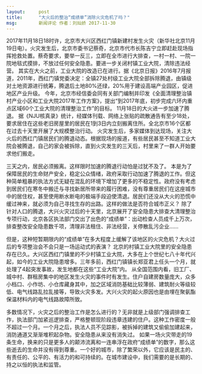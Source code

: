 ```yaml
---
layout:     post
title:      "大火后的整治“成绩单”消除火灾危机了吗？"
msg:		新闻评论 作者：刘灿娇 2017-11-30
---
```

2017年11月18日18时许，北京市大兴区西红门镇新建村发生火灾（新华社北京11月19日电）。火灾发生后，北京市委书记蔡奇，北京市代市长陈吉宁立即赶赴现场指挥抢救处置。蔡奇要求，要举一反三，立即在全市进行大排查，一村一村、一院一院地毯式摸排，不放过任何安全隐患。要进一步关闭村镇工业大院，清除违法经营。
其实在大火之前，工业大院的改造已在进行。据《北京日报》2016年7月报道，2011年，西红门镇党委决定：全镇27处村级工业大院全部拆除腾退，由镇级对土地资源进行统筹，腾退后土地80%还绿，20%用于建设高端产业园区，促进地区产业升级。
今年，北京市经信委会同有关部门编制并印发《全面清理整治镇村产业小区和工业大院2017年工作方案》，提出“到2017年底，初步完成六环内重点区域60个工业大院的清理整治工作”的目标。
11月18日的大火进一步加速了腾退。
据《NJU核真录》统计，经媒体刊载、网络上张贴的疏散通告有至少18处，要求居住在这些老旧房屋里的居民在1到3日内立刻搬离住所。全北京市16个区都在过去十天里开展了大规模整治行动。
火灾发生后，多家媒体到达现场，关注大火后的西红门镇居民们的腾退动态。根据现场的报道，有些居民甚至不知道工业大院会被腾退，自己的家会被拆除，直到火灾发生的三天后，村里来了一群人开始要求他们搬走。

三天之内，居民必须搬离。这样限时加速的腾退行动怕是过犹不及了。
本是为了保障居民的生命财产安全，稳定公众情绪，政府采取行动加速了腾退的工作。但这种简单粗暴的执法方式无疑在混乱的环境下增加了更多的不稳定性。政府没有考虑到居民们在寒冬中搬迁与寻找新居所带来的履行困难，没有尊重居民们在这座城市中的居住权，甚至使用断水断电的极端手段迫使清退。居民们还没从大火的恐慌中缓过神来，就必须为自己寻找生存的出路。这样的做法是否符合城市正义？
除了针对人口的腾退，大兴火灾过后的十天里，北京展开了安全隐患大排查大清理整治专项行动，北京各区执法部门交出了出色的“成绩单”：出动检查人员成千上万次，排查整改安全隐患数千项，清理非法租住、非法经营，关停散乱污企业……

但是，这种短暂期限内的“成绩单”在多大程度上缓解了该地区的火灾危机？大火过后的专项整治会不会只是一场运动式的表演？
北京的村镇工业大院里的安全隐患存在已久。大兴区西红门镇里的不少村镇工业大院，大多在上个世纪七八十年代兴起，如今的工业大院隐患增多。三年多前，西红门镇镇长郑亚君上任头一个月，就处理了4起突发事故，发生地都在这些“工业大院”内。
从全国范围内看，旧工厂、城中村、群租房集中的地区发生火灾的事件时有发生。住户自建房数量庞大，众多小档口、小作坊、小仓库藏身其中，加之区域消防基础比较薄弱、建筑耐火等级较低、电气线路乱拉乱接等，导致火灾多发。大兴火灾的起火原因也是由埋在聚氨酯保温材料内的电气线路故障所致。

多数情况下，火灾之后的整治工作是怎么进行的？无非就是上级部门强调排查工作，执法部门加紧巡逻排查，严格整顿现阶段违章违建的住户。这种工作密度一般不超过一个月。一个月之后，执法人员不见踪影，被拆掉的建筑又偷偷加建起来，消防通道又渐渐堆积起杂物。安全隐患从来没有消失过。
如果一场火灾带走的19条生命，换来的只是更多人的颠沛流离和一连串浮在政府“成绩单”的数字，那么这些逝去的生命并没有得到尊重。一个好的城市，除了繁荣以外，它应该是民主的、有责任的、公平的、有活力的和可持续的。在城市建设中，我们需要的是长期的、持之以恒的执法和监管。